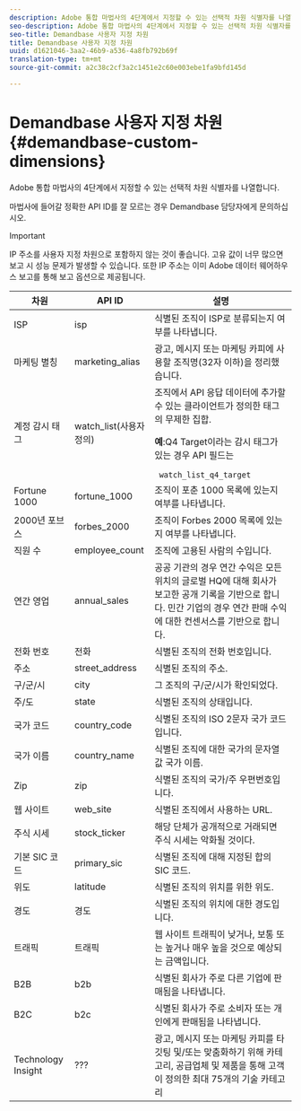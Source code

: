 ```yaml
---
description: Adobe 통합 마법사의 4단계에서 지정할 수 있는 선택적 차원 식별자를 나열합니다.
seo-description: Adobe 통합 마법사의 4단계에서 지정할 수 있는 선택적 차원 식별자를 나열합니다.
seo-title: Demandbase 사용자 지정 차원
title: Demandbase 사용자 지정 차원
uuid: d1621046-3aa2-46b9-a536-4a8fb792b69f
translation-type: tm+mt
source-git-commit: a2c38c2cf3a2c1451e2c60e003ebe1fa9bfd145d

---
```



# Demandbase 사용자 지정 차원{#demandbase-custom-dimensions}

Adobe 통합 마법사의 4단계에서 지정할 수 있는 선택적 차원 식별자를 나열합니다.

마법사에 들어갈 정확한 API ID를 잘 모르는 경우 Demandbase 담당자에게 문의하십시오.

>[!IMPORTANT]
>
>IP 주소를 사용자 지정 차원으로 포함하지 않는 것이 좋습니다. 고유 값이 너무 많으면 보고 시 성능 문제가 발생할 수 있습니다. 또한 IP 주소는 이미 Adobe 데이터 웨어하우스 보고를 통해 보고 옵션으로 제공됩니다.

<table id="table_3B44A18BE5FE45BC83389F89B48D9B97"> 
 <thead> 
  <tr> 
   <th colname="col1" class="entry"> 차원 </th> 
   <th colname="col2" class="entry"> API ID </th> 
   <th colname="col3" class="entry"> 설명 </th> 
  </tr>
 </thead>
 <tbody> 
  <tr> 
   <td colname="col1"> ISP </td> 
   <td colname="col2"> isp </td> 
   <td colname="col3"> 식별된 조직이 ISP로 분류되는지 여부를 나타냅니다. </td> 
  </tr> 
  <tr> 
   <td colname="col1"> 마케팅 별칭 </td> 
   <td colname="col2"> marketing_alias </td> 
   <td colname="col3"> 광고, 메시지 또는 마케팅 카피에 사용할 조직명(32자 이하)을 정리했습니다. </td> 
  </tr> 
  <tr> 
   <td colname="col1"> 계정 감시 태그 </td> 
   <td colname="col2"> watch_list(사용자 정의) </td> 
   <td colname="col3">조직에서 API 응답 데이터에 추가할 수 있는 클라이언트가 정의한 태그의 무제한 집합. <p><b>예</b>:Q4 Target이라는 감시 태그가 있는 경우 API 필드는 </p> <code> watch_list_q4_target</code> </td> 
  </tr> 
  <tr> 
   <td colname="col1"> Fortune 1000 </td> 
   <td colname="col2"> fortune_1000 </td> 
   <td colname="col3"> 조직이 포춘 1000 목록에 있는지 여부를 나타냅니다. </td> 
  </tr> 
  <tr> 
   <td colname="col1"> 2000년 포브스 </td> 
   <td colname="col2"> forbes_2000 </td> 
   <td colname="col3"> 조직이 Forbes 2000 목록에 있는지 여부를 나타냅니다. </td> 
  </tr> 
  <tr> 
   <td colname="col1"> 직원 수 </td> 
   <td colname="col2"> employee_count </td> 
   <td colname="col3"> 조직에 고용된 사람의 수입니다. </td> 
  </tr> 
  <tr> 
   <td colname="col1"> 연간 영업 </td> 
   <td colname="col2"> annual_sales </td> 
   <td colname="col3"> 공공 기관의 경우 연간 수익은 모든 위치의 글로벌 HQ에 대해 회사가 보고한 공개 기록을 기반으로 합니다. 민간 기업의 경우 연간 판매 수익에 대한 컨센서스를 기반으로 합니다. </td> 
  </tr> 
  <tr> 
   <td colname="col1"> 전화 번호 </td> 
   <td colname="col2"> 전화 </td> 
   <td colname="col3"> 식별된 조직의 전화 번호입니다. </td> 
  </tr> 
  <tr> 
   <td colname="col1"> 주소 </td> 
   <td colname="col2"> street_address </td> 
   <td colname="col3"> 식별된 조직의 주소. </td> 
  </tr> 
  <tr> 
   <td colname="col1"> 구/군/시 </td> 
   <td colname="col2"> city </td> 
   <td colname="col3"> 그 조직의 구/군/시가 확인되었다. </td> 
  </tr> 
  <tr> 
   <td colname="col1"> 주/도 </td> 
   <td colname="col2"> state </td> 
   <td colname="col3"> 식별된 조직의 상태입니다. </td> 
  </tr> 
  <tr> 
   <td colname="col1"> 국가 코드 </td> 
   <td colname="col2"> country_code </td> 
   <td colname="col3"> 식별된 조직의 ISO 2문자 국가 코드입니다. </td> 
  </tr> 
  <tr> 
   <td colname="col1"> 국가 이름 </td> 
   <td colname="col2"> country_name </td> 
   <td colname="col3"> 식별된 조직에 대한 국가의 문자열 값 국가 이름. </td> 
  </tr> 
  <tr> 
   <td colname="col1"> Zip </td> 
   <td colname="col2"> zip </td> 
   <td colname="col3"> 식별된 조직의 국가/주 우편번호입니다. </td> 
  </tr> 
  <tr> 
   <td colname="col1"> 웹 사이트 </td> 
   <td colname="col2"> web_site </td> 
   <td colname="col3"> 식별된 조직에서 사용하는 URL. </td> 
  </tr> 
  <tr> 
   <td colname="col1"> 주식 시세 </td> 
   <td colname="col2"> stock_ticker </td> 
   <td colname="col3"> 해당 단체가 공개적으로 거래되면 주식 시세는 악화될 것이다. </td> 
  </tr> 
  <tr> 
   <td colname="col1"> 기본 SIC 코드 </td> 
   <td colname="col2"> primary_sic </td> 
   <td colname="col3"> 식별된 조직에 대해 지정된 합의 SIC 코드. </td> 
  </tr> 
  <tr> 
   <td colname="col1"> 위도 </td> 
   <td colname="col2"> latitude </td> 
   <td colname="col3"> 식별된 조직의 위치를 위한 위도. </td> 
  </tr> 
  <tr> 
   <td colname="col1"> 경도 </td> 
   <td colname="col2"> 경도 </td> 
   <td colname="col3"> 식별된 조직의 위치에 대한 경도입니다. </td> 
  </tr> 
  <tr> 
   <td colname="col1"> 트래픽 </td> 
   <td colname="col2"> 트래픽 </td> 
   <td colname="col3"> 웹 사이트 트래픽이 낮거나, 보통 또는 높거나 매우 높을 것으로 예상되는 금액입니다. </td> 
  </tr> 
  <tr> 
   <td colname="col1"> B2B </td> 
   <td colname="col2"> b2b </td> 
   <td colname="col3"> 식별된 회사가 주로 다른 기업에 판매됨을 나타냅니다. </td> 
  </tr> 
  <tr> 
   <td colname="col1"> B2C </td> 
   <td colname="col2"> b2c </td> 
   <td colname="col3"> 식별된 회사가 주로 소비자 또는 개인에게 판매됨을 나타냅니다. </td> 
  </tr> 
  <tr> 
   <td colname="col1"> Technology Insight </td> 
   <td colname="col2"> ??? </td> 
   <td colname="col3"> 광고, 메시지 또는 마케팅 카피를 타깃팅 및/또는 맞춤화하기 위해 카테고리, 공급업체 및 제품을 통해 고객이 정의한 최대 75개의 기술 카테고리 </td> 
  </tr> 
 </tbody> 
</table>

